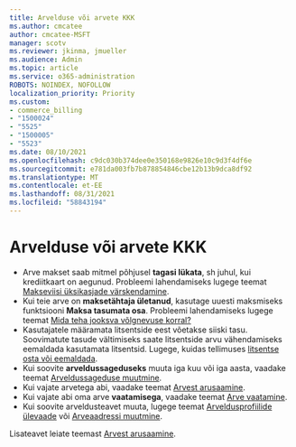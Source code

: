 ```yaml
---
title: Arvelduse või arvete KKK
ms.author: cmcatee
author: cmcatee-MSFT
manager: scotv
ms.reviewer: jkinma, jmueller
ms.audience: Admin
ms.topic: article
ms.service: o365-administration
ROBOTS: NOINDEX, NOFOLLOW
localization_priority: Priority
ms.custom:
- commerce_billing
- "1500024"
- "5525"
- "1500005"
- "5523"
ms.date: 08/10/2021
ms.openlocfilehash: c9dc030b374dee0e350168e9826e10c9d3f4df6e
ms.sourcegitcommit: e781da003fb7b878854846cbe12b13b9dca8df92
ms.translationtype: MT
ms.contentlocale: et-EE
ms.lasthandoff: 08/31/2021
ms.locfileid: "58843194"
---
```

# <a name="billing-or-invoice-faq"></a>Arvelduse või arvete KKK

- Arve makset saab mitmel põhjusel **tagasi lükata**, sh juhul, kui krediitkaart on aegunud. Probleemi lahendamiseks lugege teemat [Makseviisi üksikasjade värskendamine](https://docs.microsoft.com/microsoft-365/commerce/billing-and-payments/manage-payment-methods#update-payment-method-details).
- Kui teie arve on **maksetähtaja ületanud**, kasutage uuesti maksmiseks funktsiooni **Maksa tasumata osa**. Probleemi lahendamiseks lugege teemat [Mida teha jooksva võlgnevuse korral?](https://docs.microsoft.com/microsoft-365/commerce/billing-and-payments/pay-for-your-subscription#what-if-i-have-an-outstanding-balance)
- Kasutajatele määramata litsentside eest võetakse siiski tasu. Soovimatute tasude vältimiseks saate litsentside arvu vähendamiseks eemaldada kasutamata litsentsid. Lugege, kuidas tellimuses [litsentse osta või eemaldada](https://docs.microsoft.com/microsoft-365/commerce/licenses/buy-licenses).
- Kui soovite **arveldussageduseks** muuta iga kuu või iga aasta, vaadake teemat [Arveldussageduse muutmine](https://docs.microsoft.com/microsoft-365/commerce/billing-and-payments/change-payment-frequency).
- Kui vajate arvetega abi, vaadake teemat [Arvest arusaamine](https://docs.microsoft.com/microsoft-365/commerce/billing-and-payments/understand-your-invoice2).
- Kui vajate abi oma arve **vaatamisega**, vaadake teemat [Arve vaatamine](https://docs.microsoft.com/microsoft-365/commerce/billing-and-payments/view-your-bill-or-invoice).
- Kui soovite arveldusteavet muuta, lugege teemat [Arveldusprofiilide ülevaade](https://docs.microsoft.com/microsoft-365/commerce/billing-and-payments/manage-billing-profiles) või [Arveaadressi muutmine](https://docs.microsoft.com/microsoft-365/commerce/billing-and-payments/change-your-billing-addresses).

Lisateavet leiate teemast [Arvest arusaamine](https://docs.microsoft.com/microsoft-365/commerce/billing-and-payments/understand-your-invoice2).